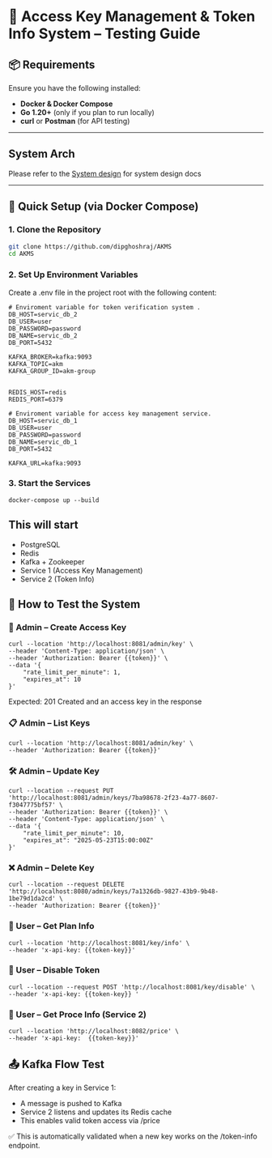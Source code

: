 # 🔐 Access Key Management & Token Info System – Testing Guide

## 📦 Requirements

Ensure you have the following installed:

- **Docker & Docker Compose**
- **Go 1.20+** (only if you plan to run locally)
- **curl** or **Postman** (for API testing)

---

## System Arch
Please refer to the [System design](https://github.com/dipghoshraj/AKMS/blob/master/system-design/SYSTEM.md) for system design docs

---

## 🚀 Quick Setup (via Docker Compose)

### 1. Clone the Repository

```bash
git clone https://github.com/dipghoshraj/AKMS
cd AKMS
```

### 2. Set Up Environment Variables

Create a .env file in the project root with the following content:


```
# Enviroment variable for token verification system .
DB_HOST=servic_db_2
DB_USER=user
DB_PASSWORD=password
DB_NAME=servic_db_2
DB_PORT=5432

KAFKA_BROKER=kafka:9093
KAFKA_TOPIC=akm
KAFKA_GROUP_ID=akm-group


REDIS_HOST=redis
REDIS_PORT=6379
```

```
# Enviroment variable for access key management service.
DB_HOST=servic_db_1
DB_USER=user
DB_PASSWORD=password
DB_NAME=servic_db_1
DB_PORT=5432

KAFKA_URL=kafka:9093
```


### 3. Start the Services
```
docker-compose up --build
```

## This will start
- PostgreSQL
- Redis
- Kafka + Zookeeper
- Service 1 (Access Key Management)
- Service 2 (Token Info)


## 🧪 How to Test the System
### 🔐 Admin – Create Access Key

```
curl --location 'http://localhost:8081/admin/key' \
--header 'Content-Type: application/json' \
--header 'Authorization: Bearer {{token}}' \
--data '{
    "rate_limit_per_minute": 1,
    "expires_at": 10
}'
```
Expected: 201 Created and an access key in the response

### 📋 Admin – List Keys

```
curl --location 'http://localhost:8081/admin/key' \
--header 'Authorization: Bearer {{token}}'
```

### 🛠️ Admin – Update Key

```
curl --location --request PUT 'http://localhost:8081/admin/keys/7ba98678-2f23-4a77-8607-f3047775bf57' \
--header 'Authorization: Bearer {{token}}' \
--header 'Content-Type: application/json' \
--data '{
    "rate_limit_per_minute": 10,
    "expires_at": "2025-05-23T15:00:00Z"
}'
```

### ❌ Admin – Delete Key

```
curl --location --request DELETE 'http://localhost:8080/admin/keys/7a1326db-9827-43b9-9b48-1be79d1da2cd' \
--header 'Authorization: Bearer {{token}}'
```


### 📄 User – Get Plan Info

```
curl --location 'http://localhost:8081/key/info' \
--header 'x-api-key: {{token-key}}'
```

### 🚫 User – Disable Token

```
curl --location --request POST 'http://localhost:8081/key/disable' \
--header 'x-api-key: {{token-key}} '
```

### 🧠 User – Get Proce Info (Service 2)

```
curl --location 'http://localhost:8082/price' \
--header 'x-api-key:  {{token-key}}'
```



## 📤 Kafka Flow Test
After creating a key in Service 1:

- A message is pushed to Kafka
- Service 2 listens and updates its Redis cache
- This enables valid token access via /price

✅ This is automatically validated when a new key works on the /token-info endpoint.
